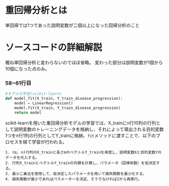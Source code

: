 # 重回帰分析とは
単回帰では1つであった説明変数が二個以上になった回帰分析のこと

# ソースコードの詳細解説
概ね単回帰分析と変わらないのでほぼ省略。
変わった部分は説明変数が1個から10個になった点のみ。
### 58~61行目
```py
#モデルの学習(scikit-learn)
def model_fit(X_train, Y_train_disease_progression):
    model = LinearRegression()
    model.fit(X_train, Y_train_disease_progression)
    return model
```
scikit-learnを用いた重回帰分析モデルの学習では、X_trainにn行10列の行列として説明変数のトレーニングデータを格納し、それによって導出される目的変数1つをn行1列の行列としてY_trainに格納、`fit`メソッドに渡すことで、以下のプロセスを経て学習が行われる。
```
1. (m, n)行列のX_trainと長さmのベクトルY_trainを用意し、説明変数Xと目的変数Yのデータを代入する。
2. 行列X_trainとベクトルY_trainの内積を計算し、パラメータ（回帰係数）を仮決定する。
3. 最小二乗法を使用して、仮決定したパラメータを用いて損失関数を最小化する。
4. 損失関数が最小であればパラメーターを決定、そうでなければ2から再実行。
```